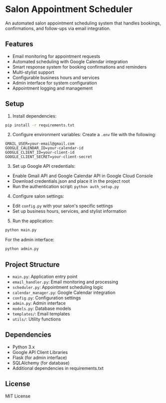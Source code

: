# Salon Appointment Scheduler

An automated salon appointment scheduling system that handles bookings, confirmations, and follow-ups via email integration.

## Features

- Email monitoring for appointment requests
- Automated scheduling with Google Calendar integration
- Smart response system for booking confirmations and reminders
- Multi-stylist support
- Configurable business hours and services
- Admin interface for system configuration
- Appointment logging and management

## Setup

1. Install dependencies:
```bash
pip install -r requirements.txt
```

2. Configure environment variables:
Create a `.env` file with the following:
```
GMAIL_USER=your-email@gmail.com
GOOGLE_CALENDAR_ID=your-calendar-id
GOOGLE_CLIENT_ID=your-client-id
GOOGLE_CLIENT_SECRET=your-client-secret
```

3. Set up Google API credentials:
- Enable Gmail API and Google Calendar API in Google Cloud Console
- Download credentials.json and place it in the project root
- Run the authentication script: `python auth_setup.py`

4. Configure salon settings:
- Edit `config.py` with your salon's specific settings
- Set up business hours, services, and stylist information

5. Run the application:
```bash
python main.py
```

For the admin interface:
```bash
python admin.py
```

## Project Structure

- `main.py`: Application entry point
- `email_handler.py`: Email monitoring and processing
- `scheduler.py`: Appointment scheduling logic
- `calendar_manager.py`: Google Calendar integration
- `config.py`: Configuration settings
- `admin.py`: Admin interface
- `models.py`: Database models
- `templates/`: Email templates
- `utils/`: Utility functions

## Dependencies

- Python 3.x
- Google API Client Libraries
- Flask (for admin interface)
- SQLAlchemy (for database)
- Additional dependencies in requirements.txt

## License

MIT License 